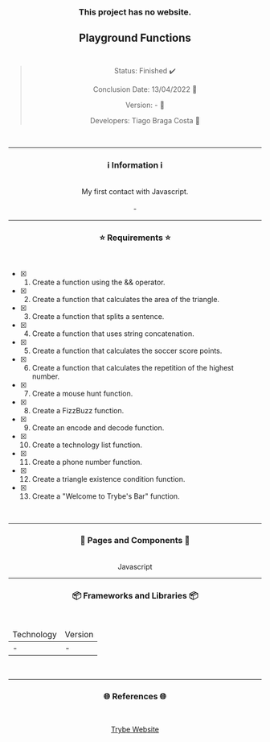 <div align="center">
  <h3>
    This project has no website. 
  <h3>
  <h2>
    Playground Functions
    <br><br>
  </h2>

  > Status: Finished ✔️
  >
  > Conclusion Date: 13/04/2022 📆
  >
  > Version: - 🧪
  >
  > Developers: Tiago Braga Costa 👤

  <br>
  <hr>
  <h3>
    ℹ️ Information ℹ️
  </h3>
  <br>
  <span> My first contact with Javascript. </span> 
  <br><br>
  <span> - </span>
  <br>
  <hr>
  <h3>
    ⭐ Requirements ⭐
  </h3>
  <div align="left">
  <br>
  
- [X] 1. Create a function using the && operator.
- [X] 2. Create a function that calculates the area of the triangle.
- [X] 3. Create a function that splits a sentence.
- [X] 4. Create a function that uses string concatenation.
- [X] 5. Create a function that calculates the soccer score points.
- [X] 6. Create a function that calculates the repetition of the highest number.
- [X] 7. Create a mouse hunt function.
- [X] 8. Create a FizzBuzz function.
- [X] 9. Create an encode and decode function.
- [X] 10. Create a technology list function.
- [X] 11. Create a phone number function.
- [X] 12. Create a triangle existence condition function.
- [X] 13. Create a "Welcome to Trybe's Bar" function.
  </div>
  <br>
  <hr>
  <h3>
    📄 Pages and Components 📄
  </h3>
  <br>
  <span> Javascript
  <br>
  <hr>
  <h3>
    📦 Frameworks and Libraries 📦
  </h3>
  <br>
  <table>
    <thead>
      <td> Technology </td>
      <td> Version </td>
    </thead>
    <tbody>
      <tr>
        <td> - </td>
        <td> - </td>
      </tr>
    </tbody>
  </table>
  <br>
  <hr>
  <h3>
    🌐 References 🌐
  </h3>
    <br>
    <p> <a href="https://www.betrybe.com/"> Trybe Website </a> </p>
</div>

